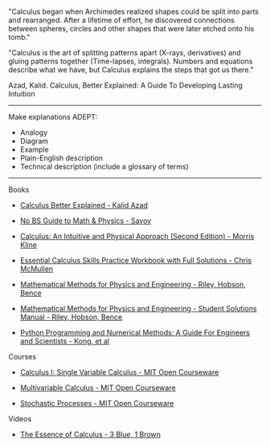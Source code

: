 "Calculus began when Archimedes realized shapes could be split into parts and rearranged.​ After a lifetime of effort, he discovered connections between spheres, circles and other shapes that were later etched onto his tomb."

"Calculus is the art of splitting patterns apart (X-rays, derivatives) and gluing patterns together (Time-lapses, integrals). Numbers and equations describe what we have, but Calculus explains the steps that got us there."

Azad, Kalid. Calculus, Better Explained: A Guide To Developing Lasting Intuition 

_ _ _ _ 

Make explanations ADEPT:
* Analogy
* Diagram
* Example
* Plain-English description
* Technical description (include a glossary of terms)

- - - -

Books

* [Calculus Better Explained - Kalid Azad](https://betterexplained.com/guides/calculus/)

* [No BS Guide to Math & Physics - Savov](https://nobsmath.com)

* [Calculus: An Intuitive and Physical Approach (Second Edition) - Morris Kline](https://m.doverpublications.com/0486134768.html)

* [Essential Calculus Skills Practice Workbook with Full Solutions - Chris McMullen](https://www.mcleanandeakin.com/book/9781941691243)

* [Mathematical Methods for Physics and Engineering - Riley, Hobson, Bence](https://www.cambridge.org/core/books/mathematical-methods-for-physics-and-engineering/911A43AE1CF224743D32707FCC4AE0EB)

* [Mathematical Methods for Physics and Engineering - Student Solutions Manual - Riley, Hobson, Bence](https://www.cambridge.org/highereducation/books/student-solution-manual-for-mathematical-methods-for-physics-and-engineering-third-edition/1D37BB529AEA8F3DA59E31EC7C7039C0?chapterId=CBO9780511816130A009#contents)

* [Python Programming and Numerical Methods: A Guide For Engineers and Scientists - Kong, et al](https://pythonnumericalmethods.berkeley.edu/notebooks/Index.html)

Courses

* [Calculus I: Single Variable Calculus - MIT Open Courseware](https://ocw.mit.edu/courses/18-01-calculus-i-single-variable-calculus-fall-2020/)

* [Multivariable Calculus - MIT Open Courseware](https://ocw.mit.edu/courses/18-02-multivariable-calculus-spring-2006/)

* [Stochastic Processes - MIT Open Courseware](https://ocw.mit.edu/courses/15-070j-advanced-stochastic-processes-fall-2013/)

Videos

* [The Essence of Calculus - 3 Blue, 1 Brown](https://youtube.com/playlist?list=PLZHQObOWTQDMsr9K-rj53DwVRMYO3t5Yr&si=QoeIj4TEmHCTNSQB)
